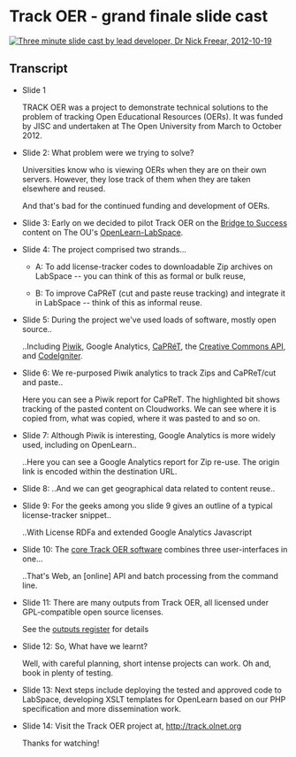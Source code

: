 # Track OER - grand finale slide cast #

[![Three minute slide cast by lead developer, Dr Nick Freear, 2012-10-19][yt-img-freear]][yt-vid-freear]

## Transcript ##

* Slide 1

  TRACK OER was a project to demonstrate technical solutions to the problem of tracking Open Educational Resources (OERs). It was funded by JISC and undertaken at The Open University from March to October 2012.

* Slide 2: What problem were we trying to solve?

  Universities know who is viewing OERs when they are on their own servers. However, they lose track of them when they are taken elsewhere and reused.

  And that's bad for the continued funding and development of OERs.

* Slide 3: Early on we decided to pilot Track OER on the [Bridge to Success][b2s-site] content on The OU's [OpenLearn-LabSpace][b2s-site].

* Slide 4: The project comprised two strands...

  * A: To add license-tracker codes to downloadable Zip archives on LabSpace -- you can think of this as formal or bulk reuse,

  * B: To improve CaPRéT (cut and paste reuse tracking) and integrate it in LabSpace -- think of this as informal reuse.

* Slide 5: During the project we've used loads of software, mostly open source..

  ..Including [Piwik][piwik], Google Analytics, [CaPRéT][capret], the [Creative Commons API][ccapi], and [CodeIgniter][ci].

* Slide 6: We re-purposed Piwik analytics to track Zips and CaPReT/cut and paste..

  Here you can see a Piwik report for CaPReT. The highlighted bit shows tracking of the pasted content on Cloudworks. We can see where it is copied from, what was copied, where it was pasted to and so on.

* Slide 7: Although Piwik is interesting, Google Analytics is more widely used, including on OpenLearn..

  ..Here you can see a Google Analytics report for Zip re-use. The origin link is encoded within the destination URL.

* Slide 8: ..And we can get geographical data related to content reuse..

* Slide 9: For the geeks among you slide 9 gives an outline of a typical license-tracker snippet..

  ..With License RDFa and extended Google Analytics Javascript

* Slide 10: The [core Track OER software][code] combines three user-interfaces in one...

   ..That's Web, an [online] API and batch processing from the command line.

* Slide 11: There are many outputs from Track OER, all licensed under GPL-compatible open source licenses.

  See the [outputs register][outputslist] for details

* Slide 12: So, What have we learnt?

  Well, with careful planning, short intense projects can work. Oh and, book in plenty of testing.

* Slide 13: Next steps include deploying the tested and approved code to LabSpace, developing XSLT templates for OpenLearn based on our PHP specification and more dissemination work.

* Slide 14: Visit the Track OER project at, <http://track.olnet.org>

  Thanks for watching!


[toer]: http://track.olnet.org/
[blog]: http://cloudworks.ac.uk/tag/view/TrackOER
[outputslist]: http://cloudworks.ac.uk/cloud/view/6442
[code]: https://github.com/IET-OU/trackoer-core
[b2s]: http://labspace.open.ac.uk/b2s
[b2s-site]: http://b2s.aacc.edu/
[capret]: http://capret.mitoeit.org/
[piwik]: http://piwik.org/
[oerc]: http://oercommons.org/
[ccapi]: http://api.creativecommons.org/
[cc-by]: http://creativecommons.org/licenses/by/3.0/
[ci]: http://codeigniter.com/
[gpl2]: http://gnu.org/licenses/gpl-2.0.html "GNU General Public License v2 or later"
[@ndf]: http://twitter.com/nfreear

[pod-freear]: http://podcast.open.ac.uk/pod/trackoer#!811d8699eb "Finale slide cast by Nick Freear, on OU Podcasts"
[yt-list]: http://youtube.com/playlist?list=PLbk9PlEH5tn1tLS3oXh_zYUJ5AczPOCpM
[yt-vid-freear]: http://youtu.be/pKioYCPigCo "Finale slide cast by Nick Freear, on YouTube"
[yt-img-freear]: http://i1.ytimg.com/vi/pKioYCPigCo/hqdefault.jpg
[slides-freear]: https://docs.google.com/presentation/pub?id=1LmFrSDU5-jP1Ff34Vee8ug2D7-yq6Ut9nAULC2Ln2lY&start=false&loop=false&delayms=3000 "Slides on Google Docs"

